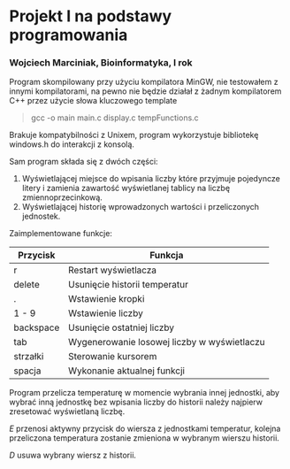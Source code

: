 # Projekt I na podstawy programowania
### Wojciech Marciniak, Bioinformatyka, I rok

Program skompilowany przy użyciu kompilatora MinGW, nie testowałem z innymi kompilatorami, na pewno nie będzie działał z żadnym kompilatorem C++ przez użycie słowa kluczowego template
> gcc -o main main.c display.c tempFunctions.c

Brakuje kompatybilności z Unixem, program wykorzystuje bibliotekę windows.h do interakcji z konsolą.

Sam program składa się z dwóch części:
1. Wyświetlającej miejsce do wpisania liczby które przyjmuje pojedyncze litery i zamienia zawartość wyświetlanej tablicy na liczbę zmiennoprzecinkową.
2. Wyświetlającej historię wprowadzonych wartości i przeliczonych jednostek.

Zaimplementowane funkcje:

| Przycisk | Funkcja |
|----------|---------|
| r | Restart wyświetlacza |
| delete | Usunięcie historii temperatur |
| . | Wstawienie kropki |
| 1 - 9 | Wstawienie liczby |
| backspace | Usunięcie ostatniej liczby |
| tab | Wygenerowanie losowej liczby w wyświetlaczu |
| strzałki | Sterowanie kursorem |
| spacja | Wykonanie aktualnej funkcji |

Program przelicza temperaturę w momencie wybrania innej jednostki, aby wybrać inną jednostkę bez wpisania liczby do historii należy najpierw zresetować wyświetlaną liczbę.

*E* przenosi aktywny przycisk do wiersza z jednostkami temperatur, kolejna przeliczona temperatura zostanie zmieniona w wybranym wierszu historii.

*D* usuwa wybrany wiersz z historii.
